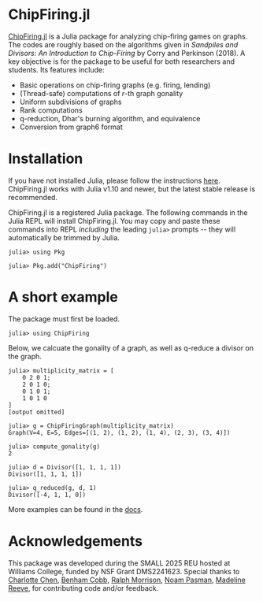 # ChipFiring.jl

[ChipFiring.jl](https://github.com/vincentxwang/ChipFiring.jl) is a Julia package for analyzing chip-firing games on graphs. The codes are roughly based on the algorithms given in *Sandpiles and Divisors: An Introduction to Chip-Firing* by Corry and Perkinson (2018). A key objective is for the package to be useful for both researchers and students. Its features include:

- Basic operations on chip-firing graphs (e.g. firing, lending)
- (Thread-safe) computations of $r$-th graph gonality
- Uniform subdivisions of graphs
- Rank computations
- q-reduction, Dhar's burning algorithm, and equivalence
- Conversion from graph6 format

# Installation

If you have not installed Julia, please follow the instructions [here](https://julialang.org/install/). ChipFiring.jl works with Julia v1.10 and newer, but the latest stable release is recommended.

ChipFiring.jl is a registered Julia package. The following commands in the Julia REPL will install ChipFiring.jl. You may copy and paste these commands into REPL *including* the leading `julia>` prompts -- they will automatically be trimmed by Julia.

```julia-repl
julia> using Pkg

julia> Pkg.add("ChipFiring")
```

# A short example

The package must first be loaded.

```julia-repl
julia> using ChipFiring
```

Below, we calcuate the gonality of a graph, as well as q-reduce a divisor on the graph.

```julia-repl
julia> multiplicity_matrix = [
    0 2 0 1;
    2 0 1 0;
    0 1 0 1;
    1 0 1 0   
]
[output omitted]

julia> g = ChipFiringGraph(multiplicity_matrix)
Graph(V=4, E=5, Edges=[(1, 2), (1, 2), (1, 4), (2, 3), (3, 4)])

julia> compute_gonality(g)
2

julia> d = Divisor([1, 1, 1, 1])
Divisor([1, 1, 1, 1])

julia> q_reduced(g, d, 1)
Divisor([-4, 1, 1, 0])
```

More examples can be found in the [docs](https://vincentxwang.github.io/ChipFiring.jl/stable/examples).

# Acknowledgements

This package was developed during the SMALL 2025 REU hosted at Williams College, funded by NSF Grant DMS2241623. Special thanks to [Charlotte Chen](https://github.com/cjc-11), [Benham Cobb](https://github.com/BenhamCobb), [Ralph Morrison](https://sites.williams.edu/10rem/), [Noam Pasman](https://github.com/NoamPasman), [Madeline Reeve](https://github.com/maddie2003), for contributing code and/or feedback.